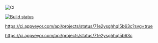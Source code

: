 ![CI](https://github.com/<saetovdinar>/<events>/actions/workflows/web.yml/badge.svg)

[![Build status](https://ci.appveyor.com/api/projects/status/71e2ysghhql5b63c?svg=true)](https://ci.appveyor.com/project/saetovdinar/ahj-code)

https://ci.appveyor.com/api/projects/status/71e2ysghhql5b63c?svg=true

https://ci.appveyor.com/api/projects/status/71e2ysghhql5b63c